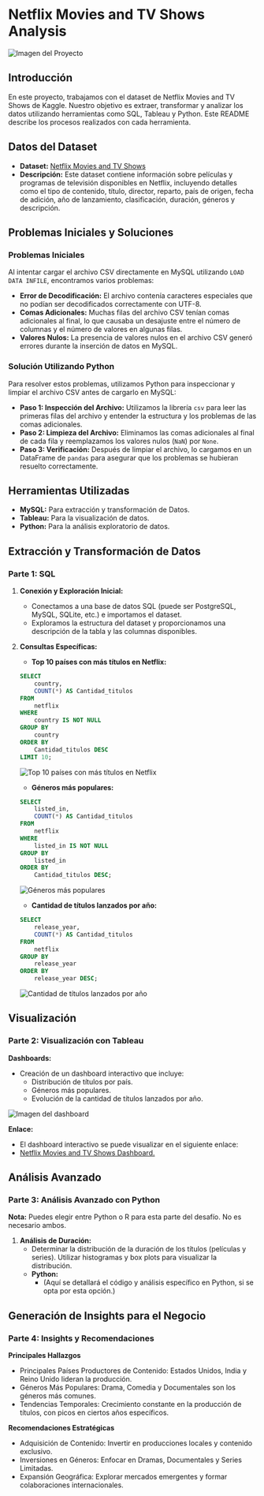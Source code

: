 # Netflix Movies and TV Shows Analysis

![Imagen del Proyecto](/src/1.netflix.png)

## Introducción
En este proyecto, trabajamos con el dataset de Netflix Movies and TV Shows de Kaggle. Nuestro objetivo es extraer, transformar y analizar los datos utilizando herramientas como SQL, Tableau y Python. Este README describe los procesos realizados con cada herramienta.

## Datos del Dataset
- **Dataset:** [Netflix Movies and TV Shows](https://www.kaggle.com/datasets/rahulvyasm/netflix-movies-and-tv-shows)
- **Descripción:** Este dataset contiene información sobre películas y programas de televisión disponibles en Netflix, incluyendo detalles como el tipo de contenido, título, director, reparto, país de origen, fecha de adición, año de lanzamiento, clasificación, duración, géneros y descripción.

## Problemas Iniciales y Soluciones

### Problemas Iniciales
Al intentar cargar el archivo CSV directamente en MySQL utilizando `LOAD DATA INFILE`, encontramos varios problemas:
- **Error de Decodificación:** El archivo contenía caracteres especiales que no podían ser decodificados correctamente con UTF-8.
- **Comas Adicionales:** Muchas filas del archivo CSV tenían comas adicionales al final, lo que causaba un desajuste entre el número de columnas y el número de valores en algunas filas.
- **Valores Nulos:** La presencia de valores nulos en el archivo CSV generó errores durante la inserción de datos en MySQL.

### Solución Utilizando Python
Para resolver estos problemas, utilizamos Python para inspeccionar y limpiar el archivo CSV antes de cargarlo en MySQL:
- **Paso 1: Inspección del Archivo:** Utilizamos la librería `csv` para leer las primeras filas del archivo y entender la estructura y los problemas de las comas adicionales.
- **Paso 2: Limpieza del Archivo:** Eliminamos las comas adicionales al final de cada fila y reemplazamos los valores nulos (`NaN`) por `None`.
- **Paso 3: Verificación:** Después de limpiar el archivo, lo cargamos en un DataFrame de `pandas` para asegurar que los problemas se hubieran resuelto correctamente.

## Herramientas Utilizadas

- **MySQL:** Para extracción y transformación de Datos.
- **Tableau:** Para la visualización de datos.
- **Python:** Para la análisis exploratorio de datos.

## Extracción y Transformación de Datos

### Parte 1: SQL

1. **Conexión y Exploración Inicial:**
    - Conectamos a una base de datos SQL (puede ser PostgreSQL, MySQL, SQLite, etc.) e importamos el dataset.
    - Exploramos la estructura del dataset y proporcionamos una descripción de la tabla y las columnas disponibles.

2. **Consultas Específicas:**
    - **Top 10 países con más títulos en Netflix:**
    ```sql
    SELECT 
        country, 
        COUNT(*) AS Cantidad_titulos
    FROM 
        netflix
    WHERE 
        country IS NOT NULL
    GROUP BY 
        country
    ORDER BY 
        Cantidad_titulos DESC
    LIMIT 10;
    ```
    ![Top 10 países con más títulos en Netflix](/src/sql1.PNG)

    - **Géneros más populares:**
    ```sql
    SELECT 
        listed_in, 
        COUNT(*) AS Cantidad_titulos
    FROM 
        netflix
    WHERE 
        listed_in IS NOT NULL
    GROUP BY 
        listed_in
    ORDER BY 
        Cantidad_titulos DESC;
    ```
    ![Géneros más populares](/src/sql2.PNG)

    - **Cantidad de títulos lanzados por año:**
    ```sql
    SELECT 
        release_year, 
        COUNT(*) AS Cantidad_titulos
    FROM 
        netflix
    GROUP BY 
        release_year
    ORDER BY 
        release_year DESC;
    ```
    ![Cantidad de títulos lanzados por año](/src/sql3.PNG)


## Visualización

### Parte 2: Visualización con Tableau

**Dashboards:**
*   Creación de un dashboard interactivo que incluye:
    * Distribución de títulos por país.
    * Géneros más populares.
    * Evolución de la cantidad de títulos lanzados por año.

![Imagen del dashboard](/2.Dashboard.png)    

**Enlace:**
* El dashboard interactivo se puede visualizar en el siguiente enlace:
* [Netflix Movies and TV Shows Dashboard.](https://public.tableau.com/views/NetflixMoviesandTVShows_17223540631210/ResumenEjecutivo?:language=es-ES&:sid=&:redirect=auth&:display_count=n&:origin=viz_share_link)


## Análisis Avanzado

### Parte 3: Análisis Avanzado con Python

**Nota:** Puedes elegir entre Python o R para esta parte del desafío. No es necesario ambos.

1. **Análisis de Duración:**
    - Determinar la distribución de la duración de los títulos (películas y series). Utilizar histogramas y box plots para visualizar la distribución.
    - **Python:**
      - (Aquí se detallará el código y análisis específico en Python, si se opta por esta opción.)


## Generación de Insights para el Negocio

### Parte 4: Insights y Recomendaciones

**Principales Hallazgos**
*   Principales Países Productores de Contenido: Estados Unidos, India y Reino Unido lideran la producción.
*   Géneros Más Populares: Drama, Comedia y Documentales son los géneros más comunes.
*   Tendencias Temporales: Crecimiento constante en la producción de títulos, con picos en ciertos años específicos.

**Recomendaciones Estratégicas**
*   Adquisición de Contenido: Invertir en producciones locales y contenido exclusivo.
*   Inversiones en Géneros: Enfocar en Dramas, Documentales y Series Limitadas.
*   Expansión Geográfica: Explorar mercados emergentes y formar colaboraciones internacionales.